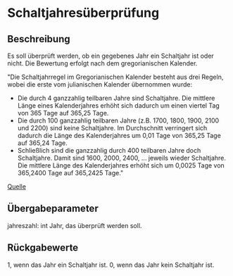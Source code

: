  
Schaltjahresüberprüfung
=======================
 
Beschreibung
------------
Es soll überprüft werden, ob ein gegebenes Jahr ein Schaltjahr ist oder nicht.
Die Bewertung erfolgt nach dem gregorianischen Kalender.

"Die Schaltjahrregel im Gregorianischen Kalender besteht aus drei Regeln, wobei die erste vom julianischen Kalender übernommen wurde:

 * Die durch 4 ganzzahlig teilbaren Jahre sind Schaltjahre. Die mittlere Länge eines Kalenderjahres erhöht sich dadurch um einen viertel Tag von 365 Tage auf 365,25 Tage.
 * Die durch 100 ganzzahlig teilbaren Jahre (z.B. 1700, 1800, 1900, 2100 und 2200) sind keine Schaltjahre. Im Durchschnitt verringert sich dadurch die Länge des Kalenderjahres um 0,01 Tage von 365,25 Tage auf 365,24 Tage.
 * Schließlich sind die ganzzahlig durch 400 teilbaren Jahre doch Schaltjahre. Damit sind 1600, 2000, 2400, ... jeweils wieder Schaltjahre. Die mittlere Länge des Kalenderjahres erhöht sich um 0,0025 Tage von 365,2400 Tage auf 365,2425 Tage."

[Quelle](https://de.wikipedia.org/wiki/Schaltjahr#Gregorianischer_Kalender)


Übergabeparameter
-----------------
jahreszahl: int 
    Jahr, das überprüft werden soll.


Rückgabewerte
-------------
1, wenn das Jahr ein Schaltjahr ist.
0, wenn das Jahr kein Schaltjahr ist.
